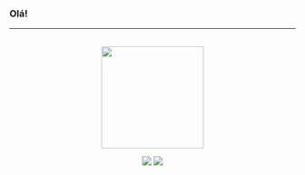 ### Olá!  
---
<br>
  <div align="center">
  <a href="https://github.com/guerrasofia">
  <img height="180em" src="https://github-readme-stats.vercel.app/api?username=guerrasofia&show_icons=true&theme=radical&include_all_commits=true&count_private=true"/>
    
  <a href="https://www.linkedin.com/in/sofiarguerra/" target="_blank"><img src="https://img.shields.io/badge/-LinkedIn-%230077B5?style=for-the-badge&logo=linkedin&logoColor=white" target="_blank"></a> 
    <a href="mailto:sofiaramosguerra@outlook.com" target="_blank"><img src="https://img.shields.io/badge/Microsoft_Outlook-0078D4?style=for-the-badge&logo=microsoft-outlook&logoColor=white" target="_blank"></a> 

  
